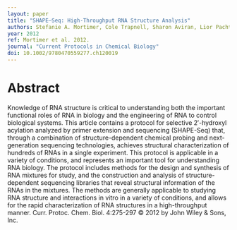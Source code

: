 ```yaml
---
layout: paper
title: "SHAPE–Seq: High‐Throughput RNA Structure Analysis"
authors: Stefanie A. Mortimer, Cole Trapnell, Sharon Aviran, Lior Pachter, Julius B. Lucks.
year: 2012
ref: Mortimer et al. 2012.
journal: "Current Protocols in Chemical Biology"
doi: 10.1002/9780470559277.ch120019
---
```


# Abstract

Knowledge of RNA structure is critical to understanding both the important functional roles of RNA in biology and the engineering of RNA to control biological systems. This article contains a protocol for selective 2′-hydroxyl acylation analyzed by primer extension and sequencing (SHAPE-Seq) that, through a combination of structure-dependent chemical probing and next-generation sequencing technologies, achieves structural characterization of hundreds of RNAs in a single experiment. This protocol is applicable in a variety of conditions, and represents an important tool for understanding RNA biology. The protocol includes methods for the design and synthesis of RNA mixtures for study, and the construction and analysis of structure-dependent sequencing libraries that reveal structural information of the RNAs in the mixtures. The methods are generally applicable to studying RNA structure and interactions in vitro in a variety of conditions, and allows for the rapid characterization of RNA structures in a high-throughput manner. Curr. Protoc. Chem. Biol. 4:275-297 © 2012 by John Wiley & Sons, Inc.